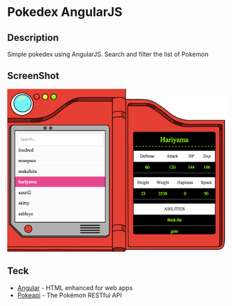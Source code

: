 # Pokedex AngularJS

## Description
Simple pokedex using AngularJS. Search and filter the list of Pokemon

## ScreenShot

![Pokedex](img/screenshot.png)

## Teck

* [Angular] - HTML enhanced for web apps
* [Pokeapi] - The Pokémon RESTful API

[Angular]:http://angularjs.org/
[Pokeapi]:http://pokeapi.co/

